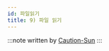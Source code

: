 ```yaml
---
id: 파일읽기
title: 9) 파일 읽기
---
```


:::note
written by [Caution-Sun](https://github.com/Caution-Sun)
:::
